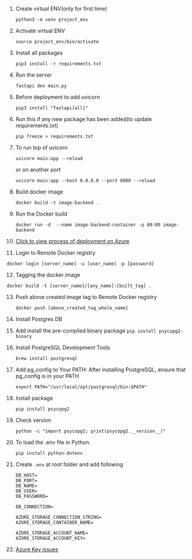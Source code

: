1. Create virtual ENV(only for first time)
   ```
   python3 -m venv project_env
   ```

2. Activate virtual ENV
   ```
   source project_env/bin/activate
   ```

3. Install all packages
   ```
   pip3 install -r requirements.txt
   ```

4. Run the server
   ```
   fastapi dev main.py 
   ```

5. Before deployment to add uvicorn
   ```
   pip3 install "fastapi[all]"
   ```

6. Run this if any new package has been added(to update requirements.txt)
   ```
   pip freeze > requirements.txt
   ```

7. To run top of uvicorn
   ```
   uvicorn main:app --reload
   ```
   or on another port
   ```
   uvicorn main:app --host 0.0.0.0 --port 8080 --reload
   ```

8. Build docker image
   ```
   docker build -t image-backend .
   ```

9. Run the Docker build
    ```
    docker run -d  --name image-backend-container -p 80:80 image-backend
    ```

10. [Click to view process of deployment on Azure](https://youtu.be/HyCO6nMdxC0?si=nKh9u1vAdoBHJV13)

11. Login to Remote Docker registry
   ```
   docker login [server_name] -u [user_name] -p [password]
   ```

12. Tagging the docker image
   ```
   docker build -t [server_name]/[any_name]:[built_tag] .
   ```

13. Push above created image tag to Remote Docker registry
    ```
    docker push [above_created_tag_whole_name]
    ```

14. Install Postgres DB
   1.  Add install the pre-compiled binary package
      ```
      pip install psycopg2-binary
      ```
   2. Install PostgreSQL Development Tools
      ```
      brew install postgresql
      ```
   3. Add pg_config to Your PATH: After installing PostgreSQL, ensure that pg_config is in your PATH
      ```
      export PATH="/usr/local/opt/postgresql/bin:$PATH"
      ```
   4. Install package
      ```
      pip install psycopg2
      ```
   5. Check version
      ```
      python -c "import psycopg2; print(psycopg2.__version__)"
      ```
15. To load the .env file in Python.
    ```
    pip install python-dotenv
    ```

16. Create `.env` at root folder and add following
      ```.env
      DB_HOST=
      DB_PORT=
      DB_NAME=
      DB_USER=
      DB_PASSWORD=

      DB_CONNECTION=

      AZURE_STORAGE_CONNECTION_STRING=
      AZURE_STORAGE_CONTAINER_NAME=

      AZURE_STORAGE_ACCOUNT_NAME=
      AZURE_STORAGE_ACCOUNT_KEY=
      ```
   
17. [Azure Key issues](https://stackoverflow.com/questions/6985921/where-can-i-find-my-azure-account-name-and-account-key)